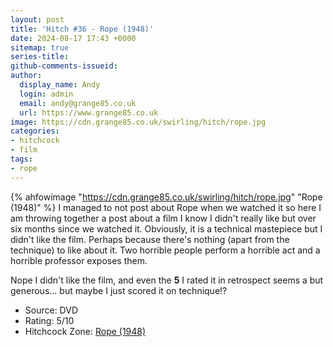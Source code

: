```yaml
---
layout: post
title: 'Hitch #36 - Rope (1948)'
date: 2024-08-17 17:43 +0000
sitemap: true
series-title:
github-comments-issueid:
author:
  display_name: Andy
  login: admin
  email: andy@grange85.co.uk
  url: https://www.grange85.co.uk
image: https://cdn.grange85.co.uk/swirling/hitch/rope.jpg
categories:
- hitchcock
- film
tags:
- rope
---
```

{% ahfowimage "https://cdn.grange85.co.uk/swirling/hitch/rope.jpg" "Rope (1948)" %}
I managed to not post about Rope when we watched it so here I am throwing together a post about a film I know I didn't really like but over six months since we watched it. Obviously, it is a technical mastepiece but I didn't like the film. Perhaps because there's nothing (apart from the technique) to like about it. Two horrible people perform a horrible act and a horrible professor exposes them.

Nope I didn't like the film, and even the **5** I rated it in retrospect seems a but generous... but maybe I just scored it on technique!?


 - Source: DVD
 - Rating: 5/10
 - Hitchcock Zone: [Rope (1948)](https://the.hitchcock.zone/wiki/Rope_(1948))
